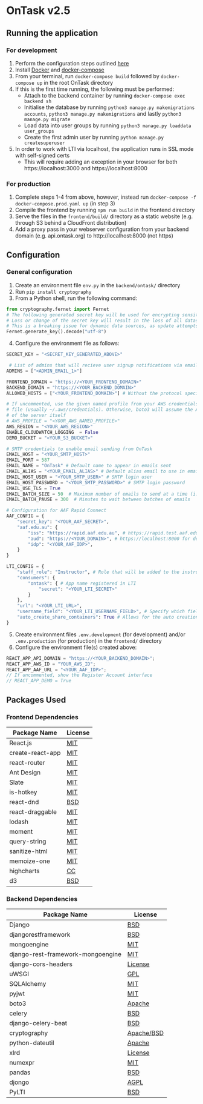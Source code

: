 # OnTask v2.5

## Running the application

### For development

1. Perform the configuration steps outlined [here](#general-configuration)
2. Install [Docker](https://store.docker.com/search?type=edition&offering=community) and [docker-compose](https://docs.docker.com/compose/install/#install-compose)
3. From your terminal, run `docker-compose build` followed by `docker-compose up` in the root OnTask directory
4. If this is the first time running, the following must be performed:
   - Attach to the backend container by running `docker-compose exec backend sh`
   - Initialise the database by running `python3 manage.py makemigrations accounts`, `python3 manage.py makemigrations` and lastly `python3 manage.py migrate`
   - Load data into user groups by running `python3 manage.py loaddata user_groups`
   - Create the first admin user by running `python manage.py createsuperuser`
5. In order to work with LTI via localhost, the application runs in SSL mode with self-signed certs
   - This will require adding an exception in your browser for both https://localhost:3000 and https://localhost:8000

### For production

1. Complete steps 1-4 from above, however, instead run `docker-compose -f docker-compose.prod.yaml up` (in step 3)
2. Compile the frontend by running `npm run build` in the frontend directory
3. Serve the files in the `frontend/build/` directory as a static website (e.g. through S3 behind a CloudFront distribution)
4. Add a proxy pass in your webserver configuration from your backend domain (e.g. api.ontask.org) to http://localhost:8000 (not https)

## Configuration

### General configuration

1. Create an environment file `env.py` in the `backend/ontask/` directory
2. Run `pip install cryptography`
3. From a Python shell, run the following command:

```python
from cryptography.fernet import Fernet
# The following generated secret key will be used for encrypting sensitive data
# Loss or change of the secret key will result in the loss of all datasource passwords
# This is a breaking issue for dynamic data sources, as update attempts will fail
Fernet.generate_key().decode("utf-8")
```

4. Configure the environment file as follows:

```python
SECRET_KEY = "<SECRET_KEY_GENERATED_ABOVE>"

 # List of admins that will recieve user signup notifications via email
ADMINS = ["<ADMIN_EMAIL_1>"]

FRONTEND_DOMAIN = "https://<YOUR_FRONTEND_DOMAIN>"
BACKEND_DOMAIN = "https://<YOUR_BACKEND_DOMAIN>"
ALLOWED_HOSTS = ["<YOUR_FRONTEND_DOMAIN>"] # Without the protocol specified

# If uncommented, use the given named profile from your AWS credentials
# file (usually ~/.aws/credentials). Otherwise, boto3 will assume the AWS role
# of the server itself
# AWS_PROFILE = "<YOUR_AWS_NAMED_PROFILE>"
AWS_REGION = "<YOUR_AWS_REGION>"
ENABLE_CLOUDWATCH_LOGGING  = False
DEMO_BUCKET = "<YOUR_S3_BUCKET>"

# SMTP credentials to enable email sending from OnTask
EMAIL_HOST = "<YOUR_SMTP_HOST>"
EMAIL_PORT = 587
EMAIL_NAME = "OnTask" # Default name to appear in emails sent
EMAIL_ALIAS = "<YOUR_EMAIL_ALIAS>" # Default alias email to use in emails sent
EMAIL_HOST_USER = "<YOUR_SMTP_USER>" # SMTP login user
EMAIL_HOST_PASSWORD = "<YOUR_SMTP_PASSWORD>" # SMTP login password
EMAIL_USE_TLS = True
EMAIL_BATCH_SIZE = 50  # Maximum number of emails to send at a time (i.e. a batch)
EMAIL_BATCH_PAUSE = 300  # Minutes to wait between batches of emails

# Configuration for AAF Rapid Connect
AAF_CONFIG = {
    "secret_key": "<YOUR_AAF_SECRET>",
    "aaf.edu.au": {
        "iss": "https://rapid.aaf.edu.au", # https://rapid.test.aaf.edu.au for dev
        "aud": "https://<YOUR_DOMAIN>", # https://localhost:8000 for dev
        "idp": "<YOUR_AAF_IDP>",
    }
}

LTI_CONFIG = {
    "staff_role": "Instructor", # Role that will be added to the instructor group when coming from LTI
    "consumers": {
        "ontask": { # App name registered in LTI
            "secret": "<YOUR_LTI_SECRET>"
        }
    },
    "url": "<YOUR_LTI_URL>",
    "username_field": "<YOUR_LTI_USERNAME_FIELD>", # Specify which field in the LTI payload maps to your institution's user ID
    "auto_create_share_containers": True # Allows for the auto creation and sharing of containers in lti context.
}
```

5. Create environment files `.env.development` (for development) and/or `.env.production` (for production) in the `frontend/` directory
6. Configure the environment file(s) created above:

```javascript
REACT_APP_API_DOMAIN = "https://<YOUR_BACKEND_DOMAIN>";
REACT_APP_AWS_ID = "YOUR_AWS_ID";
REACT_APP_AAF_URL = "<YOUR_AAF_IDP>";
// If uncommented, show the Register Account interface
// REACT_APP_DEMO = True
```

## Packages Used

### Frontend Dependencies

| Package Name     | License                                                                   |
| ---------------- | ------------------------------------------------------------------------- |
| React.js         | [MIT](https://github.com/facebook/react/blob/master/LICENSE)              |
| create-react-app | [MIT](https://github.com/facebook/create-react-app/blob/next/LICENSE)     |
| react-router     | [MIT](https://github.com/ReactTraining/react-router/blob/master/LICENSE)  |
| Ant Design       | [MIT](https://github.com/ant-design/ant-design/blob/master/LICENSE)       |
| Slate            | [MIT](https://github.com/ianstormtaylor/slate/blob/master/License.md)     |
| is-hotkey        | [MIT](https://github.com/ianstormtaylor/is-hotkey/blob/master/License.md) |
| react-dnd        | [BSD](https://github.com/react-dnd/react-dnd/blob/master/LICENSE)         |
| react-draggable  | [MIT](https://github.com/mzabriskie/react-draggable/blob/master/LICENSE)  |
| lodash           | [MIT](https://github.com/lodash/lodash/blob/master/LICENSE)               |
| moment           | [MIT](https://github.com/moment/moment/blob/develop/LICENSE)              |
| query-string     | [MIT](https://github.com/sindresorhus/query-string/blob/master/license)   |
| sanitize-html    | [MIT](https://github.com/punkave/sanitize-html/blob/master/LICENSE)       |
| memoize-one      | [MIT](https://github.com/alexreardon/memoize-one/blob/master/LICENSE)     |
| highcharts       | [CC](https://shop.highsoft.com/highcharts)                                |
| d3               | [BSD](https://github.com/d3/d3/blob/master/LICENSE)                       |

### Backend Dependencies

| Package Name                      | License                                                                                     |
| --------------------------------- | ------------------------------------------------------------------------------------------- |
| Django                            | [BSD](https://github.com/django/django/blob/master/LICENSE)                                 |
| djangorestframework               | [BSD](https://github.com/encode/django-rest-framework/blob/master/LICENSE.md)               |
| mongoengine                       | [MIT](https://github.com/MongoEngine/mongoengine/blob/master/LICENSE)                       |
| django-rest-framework-mongoengine | [MIT](https://github.com/umutbozkurt/django-rest-framework-mongoengine/blob/master/LICENSE) |
| django-cors-headers               | [License](https://github.com/ottoyiu/django-cors-headers/blob/master/LICENSE)               |
| uWSGI                             | [GPL](https://github.com/unbit/uwsgi/blob/master/LICENSE)                                   |
| SQLAlchemy                        | [MIT](https://github.com/zzzeek/sqlalchemy/blob/master/LICENSE)                             |
| pyjwt                             | [MIT](https://github.com/jpadilla/pyjwt/blob/master/LICENSE)                                |
| boto3                             | [Apache](https://github.com/boto/boto3/blob/develop/LICENSE)                                |
| celery                            | [BSD](https://github.com/celery/celery/blob/master/LICENSE)                                 |
| django-celery-beat                | [BSD](https://github.com/celery/django-celery-beat/blob/master/LICENSE)                     |
| cryptography                      | [Apache/BSD](https://github.com/pyca/cryptography/blob/master/LICENSE)                      |
| python-dateutil                   | [Apache](https://github.com/dateutil/dateutil/blob/master/LICENSE)                          |
| xlrd                              | [License](https://github.com/python-excel/xlrd/blob/master/LICENSE)                         |
| numexpr                           | [MIT](https://github.com/pydata/numexpr/blob/master/LICENSE.txt)                            |
| pandas                            | [BSD](https://github.com/pandas-dev/pandas/blob/master/LICENSE)                             |
| djongo                            | [AGPL](https://github.com/nesdis/djongo/blob/master/LICENSE)                                |
| PyLTI                             | [BSD](https://github.com/mitodl/pylti/blob/master/LICENSE)                                  |
